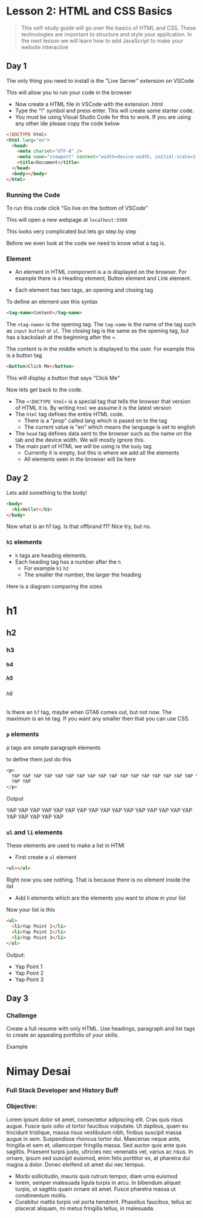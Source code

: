 # Lesson 2: HTML and CSS Basics

> This self-study guide will go over the basics of HTML and CSS. These technologies are important to structure and style your application. In the next lesson we will learn how to add JavaScript to make your website interactive

## Day 1

The only thing you need to install is the "Live Server" extension on VSCode

This will allow you to run your code in the browser

- Now create a HTML file in VSCode with the extension .html
- Type the "!" symbol and press enter. This will create some starter code.
- You must be using Visual Studio Code for this to work. If you are using any other ide please copy the code below

```html
<!DOCTYPE html>
<html lang="en">
  <head>
    <meta charset="UTF-8" />
    <meta name="viewport" content="width=device-width, initial-scale=1.0" />
    <title>Document</title>
  </head>
  <body></body>
</html>
```

### Running the Code

To run this code click "Go live on the bottom of VSCode"

This will open a new webpage at `localhost:5500`

This looks very complicated but lets go step by step

Before we even look at the code we need to know what a tag is.

### Element

- An element in HTML component is a is displayed on the browser. For example there is a Heading element, Button element and Link element.

- Each element has two tags, an opening and closing tag

To define an element use this syntax

```html
<tag-name>Content</tag-name>
```

The `<tag-name>` is the opening tag. The `tag-name` is the name of the tag such as `input` `button` or `ul`. The closing tag is the same as the opening tag, but has a backslash at the beginning after the `<`.

The content is in the middle which is displayed to the user. For example this is a button tag

```html
<button>Click Me</button>
```

This will display a button that says "Click Me"

Now lets get back to the code.

- The `<!DOCTYPE html>` is a special tag that tells the browser that version of HTML it is. By writing `html` we assume it is the latest version
- The `html` tag defines the entire HTML code.
  - There is a "prop" called lang which is pased on to the tag
  - The current value is "en" which means the language is set to english
- The `head` tag defines data sent to the browser such as the name on the tab and the device width. We will mostly ignore this.
- The main part of HTML we will be using is the `body` tag.
  - Currently it is empty, but this is where we add all the elements
  - All elements seen in the browser will be here

## Day 2

Lets add something to the body!

```html
<body>
  <h1>Hello!</h1>
</body>
```

Now what is an h1 tag. Is that offbrand f1? Nice try, but no.

### `h1` elements

- `h` tags are heading elements.
- Each heading tag has a number after the `h`
  - For example `h1` `h2`
  - The smaller the number, the larger the heading

Here is a diagram comparing the sizes

<h1>h1</h1>
<h2>h2</h2>
<h3>h3</h3>
<h4>h4</h4>
<h5>h5</h5>
<h6>h6</h6>

Is there an `h7` tag, maybe when GTA6 comes out, but not now. The maximum is an `h6` tag. If you want any smaller then that you can use CSS.

### `p` elements

p tags are simple paragraph elements

to define them just do this

```html
<p>
  YAP YAP YAP YAP YAP YAP YAP YAP YAP YAP YAP YAP YAP YAP YAP YAP YAP YAP YAP
  YAP YAP
</p>
```

Output

<p>YAP YAP YAP YAP YAP YAP YAP YAP YAP YAP YAP YAP YAP YAP YAP YAP YAP YAP YAP
  YAP YAP</p>

### `ul` and `li` elements

These elements are used to make a list in HTMl

- First create a `ul` element

```html
<ul></ul>
```

Right now you see nothing. That is because there is no element inside the list

- Add li elements which are the elements you want to show in your list

Now your list is this

```html
<ul>
  <li>Yap Point 1</li>
  <li>Yap Point 2</li>
  <li>Yap Point 3</li>
</ul>
```

Output:

<ul>
  <li>Yap Point 1</li>
  <li>Yap Point 2</li>
  <li>Yap Point 3</li>
</ul>

## Day 3

### Challenge

Create a full resume with only HTML. Use headings, paragraph and list tags to create an appealing portfolio of your skills.

Example

<h1>Nimay Desai</h1>
<h3>Full Stack Developer and History Buff</h3>

<h3>Objective: </h3>

<p>Lorem ipsum dolor sit amet, consectetur adipiscing elit. Cras quis risus augue. Fusce quis odio ut tortor faucibus vulputate. Ut dapibus, quam eu tincidunt tristique, massa risus vestibulum nibh, finibus suscipit massa augue in sem. Suspendisse rhoncus tortor dui. Maecenas neque ante, fringilla et sem et, ullamcorper fringilla massa. Sed auctor quis ante quis sagittis. Praesent turpis justo, ultricies nec venenatis vel, varius ac risus. In ornare, ipsum sed suscipit euismod, enim felis porttitor ex, at pharetra dui magna a dolor. Donec eleifend sit amet dui nec tempus. </p>

<ul>
  <li>Morbi sollicitudin, mauris quis rutrum tempor, diam urna euismod</li>
  <li>lorem, semper malesuada ligula turpis in arcu. In bibendum aliquet turpis, ut sagittis quam ornare sit amet. Fusce pharetra massa ut condimentum mollis.</li>
  <li>Curabitur mattis turpis vel porta hendrerit. Phasellus faucibus, tellus ac placerat aliquam, mi metus fringilla tellus, in malesuada. </li>
</ul>
